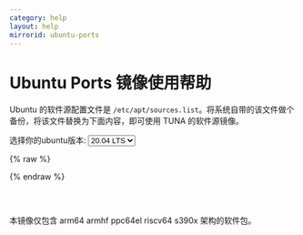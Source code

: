 ```yaml
---
category: help
layout: help
mirrorid: ubuntu-ports
---
```


Ubuntu Ports 镜像使用帮助
===================

Ubuntu 的软件源配置文件是
`/etc/apt/sources.list`。将系统自带的该文件做个备份，将该文件替换为下面内容，即可使用
TUNA 的软件源镜像。


<form class="form-inline">
<div class="form-group">
	<label>选择你的ubuntu版本: </label>
	<select class="form-control release-select" data-template="#apt-template" data-target="#apt-content">
	  <option data-release="precise">12.04 LTS</option>
	  <option data-release="trusty">14.04 LTS</option>
	  <option data-release="xenial">16.04 LTS</option>
	  <option data-release="bionic">18.04 LTS</option>
	  <option data-release="focal" selected>20.04 LTS</option>
	  <option data-release="eoan">19.10</option>
	  <option data-release="groovy">20.10</option>
	</select>
</div>
</form>

{% raw %}
<script id="apt-template" type="x-tmpl-markup">
# 默认注释了源码镜像以提高 apt update 速度，如有需要可自行取消注释
deb https://{%endraw%}{{ site.hostname }}{%raw%}/ubuntu-ports/ {{release_name}} main restricted universe multiverse
# deb-src https://{%endraw%}{{ site.hostname }}{%raw%}/ubuntu-ports/ {{release_name}} main restricted universe multiverse
deb https://{%endraw%}{{ site.hostname }}{%raw%}/ubuntu-ports/ {{release_name}}-updates main restricted universe multiverse
# deb-src https://{%endraw%}{{ site.hostname }}{%raw%}/ubuntu-ports/ {{release_name}}-updates main restricted universe multiverse
deb https://{%endraw%}{{ site.hostname }}{%raw%}/ubuntu-ports/ {{release_name}}-backports main restricted universe multiverse
# deb-src https://{%endraw%}{{ site.hostname }}{%raw%}/ubuntu-ports/ {{release_name}}-backports main restricted universe multiverse
deb https://{%endraw%}{{ site.hostname }}{%raw%}/ubuntu-ports/ {{release_name}}-security main restricted universe multiverse
# deb-src https://{%endraw%}{{ site.hostname }}{%raw%}/ubuntu-ports/ {{release_name}}-security main restricted universe multiverse

# 预发布软件源，不建议启用
# deb https://{%endraw%}{{ site.hostname }}{%raw%}/ubuntu-ports/ {{release_name}}-proposed main restricted universe multiverse
# deb-src https://{%endraw%}{{ site.hostname }}{%raw%}/ubuntu-ports/ {{release_name}}-proposed main restricted universe multiverse
</script>
{% endraw %}

<p></p>

<pre>
<code id="apt-content">
</code>
</pre>

本镜像仅包含 arm64 armhf ppc64el riscv64 s390x 架构的软件包。
